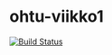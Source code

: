 # ohtu-viikko1

[![Build Status](https://travis-ci.org/Mirex97/ohtu-viikko1.svg?branch=master)](https://travis-ci.org/Mirex97/ohtu-viikko1)
